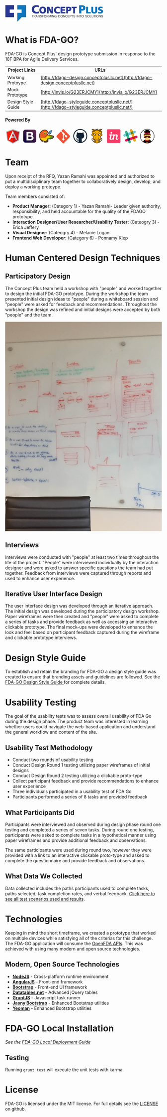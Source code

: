 ![<Concept Plus>](./prototype/app/images/cp-full-logo-colored-315x53.png)

# What is FDA-GO?

FDA-GO is Concept Plus' design prototype submission in response to the 18F BPA for Agile Delivery Services. 

Project Links  | URLs 
 ------------- | ------------- 
 Working Protoype    | [http://fdago-design.conceptplusllc.net](http://fdago-design.conceptplusllc.net) 
 Mock Prototype    | [http://invis.io/G23ERJCMY](http://invis.io/G23ERJCMY) 
 Design Style Guide   | [http://fdago-styleguide.conceptplusllc.net/](http://fdago-styleguide.conceptplusllc.net/)

#### Powered By

![AngularJS](./prototype/app/images/angular.png)
![Bootstrap](./prototype/app/images/bootstrap.png)
![Bower](./prototype/app/images/bower.png)
![Git](./prototype/app/images/git.png)
![Github](./prototype/app/images/github.png)
![Grunt](./prototype/app/images/grunt.png)
![InVision](./prototype/app/images/invision.png)
![Slack](./prototype/app/images/slack.png)
![Yeoman](./prototype/app/images/yeoman.png)

# Team

Upon receipt of the RFQ, Yazan Ramahi was appointed and authorized to put a multidisciplinary team together to collaboratively design, develop, and deploy a working protoype.

Team members consisted of:
* **Product Manager:** (Category 1) - Yazan Ramahi- Leader given authority, responsibility, and held accountable for the quality of the FDAGO prototype.
* **Interaction Designer/User Researcher/Usability Tester:** (Cateogry 3) - Erica Jeffery 
* **Visual Designer:** (Cateogry 4) - Melanie Logan
* **Frontend Web Developer:** (Category 6) - Ponnamy Kiep

# Human Centered Design Techniques

## Participatory Design

The Concept Plus team held a workshop with "people" and worked together to design the initial FDA-GO prototype.  During the workshop the team presented initial design ideas to "people" during a whiteboard session and "people" were asked for feedback and recommendations.   Throughout the workshop the design was refined and initial designs were accepted by both "people" and the team.

![Whiteboard](./Whiteboard/whiteboard_design_1.JPG)

## Interviews

Interviews were conducted with "people" at least two times throughout the life of the project.  "People" were interviewed individually by the interaction designer and were asked to answer specific questions the team had put together.  Feedback from interviews were captured through reports and used to enhance user experience.

## Iterative User Interface Design

The user interface design was developed through an iterative approach.  The initial design was developed during the participatory design workshop. Paper wireframes were then created and "people" were asked to complete a series of tasks and provide feedback as well as accessing an interactive clickable prototype.  The final mock-ups were developed to enhance  the look and feel based on participant feedback captured during the wireframe and clickable prototype interviews.

# Design Style Guide

To establish and retain the branding for FDA-GO a design style guide was created to ensure that branding assets and guidelines are followed. See the [FDA-GO Design Style Guide ](http://fdago-styleguide.conceptplusllc.net/) for complete details.

# Usability Testing

The goal of the usability tests was to assess overall usability of FDA Go during the design phase.  The product team was interested in learning whether users could navigate the web-based application and understand the general workflow and content of the site. 

## Usability Test Methodology

* Conduct two rounds of usability testing 
* Conduct Design Round 1 testing utilizing paper wireframes of initial designs 
* Conduct Design Round 2 testing utilizing a clickable proto-type
* Collect participant feedback and provide recommendations to enhance user experience 
* Three individuals participated in a usability test of FDA Go
* Participants performed a series of 8 tasks and provided feedback

## What Participants Did

Participants were interviewed and observed during design phase round one testing and completed a series of seven tasks.  During round one testing, participants were asked to complete tasks in a hypothetical manner using paper wireframes and provide additional feedback and observations.

The same participants were used during round two, however they were provided with a link to an interactive clickable proto-type and asked to complete the questionnaire and provide feedback and observations.

## What Data We Collected

Data collected includes the paths participants used to complete tasks, paths selected, task completion rates, and verbal feedback.  [Click here to see all test scenarios used and results](./Usability).


# Technologies

Keeping in mind the short timeframe, we created a prototype that worked on multiple devices while satisfying all of the criterias for this challenge. The FDA-GO application will consume the [OpenFDA APIs](http://open.fda.gov). This was achieved with using many modern and open source technologies.

## Modern, Open Source Technologies

* **[NodeJS](http://nodejs.org)** - Cross-platform runtime environment
* **[AngularJS](https://angularjs.org/)** - Front-end framework
* **[Bootstrap](http://getbootstrap.com)** - Front-end UI framework
* **[Datatables.net](http://www.datatables.net)** - Advanced jQuery tables
* **[GruntJS](http://gruntjs.com)** - Javascript task runner
* **[Jasny Bootstrap](http://www.jasny.net/bootstrap/)** - Enhanced Bootstrap utilities
* **[Yeoman](http://yeoman.io/)** - Enhanced Bootstrap utilities

# FDA-GO Local Installation

_See the [FDA-GO Local Deployment Guide](./LOCAL_INSTALLATION.md)_

## Testing

Running `grunt test` will execute the unit tests with karma.

# License

FDA-GO is licensed under the MIT license. For full details see the [LICENSE](./LICENSE.md) on github.
